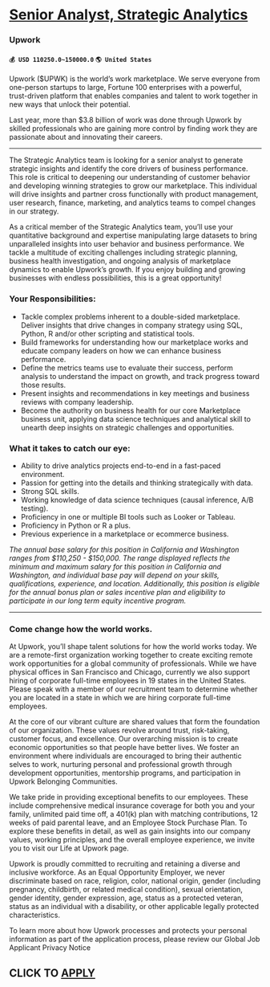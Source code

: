 # [Senior Analyst, Strategic Analytics](https://www.remotewlb.com/apply/senior-analyst-strategic-analytics)  
### Upwork  
#### `💰 USD 110250.0~150000.0` `🌎 United States`  

Upwork ($UPWK) is the world’s work marketplace. We serve everyone from one-person startups to large, Fortune 100 enterprises with a powerful, trust-driven platform that enables companies and talent to work together in new ways that unlock their potential.

Last year, more than $3.8 billion of work was done through Upwork by skilled professionals who are gaining more control by finding work they are passionate about and innovating their careers.

* * *

The Strategic Analytics team is looking for a senior analyst to generate strategic insights and identify the core drivers of business performance. This role is critical to deepening our understanding of customer behavior and developing winning strategies to grow our marketplace. This individual will drive insights and partner cross functionally with product management, user research, finance, marketing, and analytics teams to compel changes in our strategy.

As a critical member of the Strategic Analytics team, you’ll use your quantitative background and expertise manipulating large datasets to bring unparalleled insights into user behavior and business performance. We tackle a multitude of exciting challenges including strategic planning, business health investigation, and ongoing analysis of marketplace dynamics to enable Upwork’s growth. If you enjoy building and growing businesses with endless possibilities, this is a great opportunity!

### Your Responsibilities:

  * Tackle complex problems inherent to a double-sided marketplace. Deliver insights that drive changes in company strategy using SQL, Python, R and/or other scripting and statistical tools. 
  * Build frameworks for understanding how our marketplace works and educate company leaders on how we can enhance business performance.
  * Define the metrics teams use to evaluate their success, perform analysis to understand the impact on growth, and track progress toward those results.
  * Present insights and recommendations in key meetings and business reviews with company leadership.
  * Become the authority on business health for our core Marketplace business unit, applying data science techniques and analytical skill to unearth deep insights on strategic challenges and opportunities.

### What it takes to catch our eye:

  * Ability to drive analytics projects end-to-end in a fast-paced environment.
  * Passion for getting into the details and thinking strategically with data.
  * Strong SQL skills.
  * Working knowledge of data science techniques (causal inference, A/B testing).
  * Proficiency in one or multiple BI tools such as Looker or Tableau.
  * Proficiency in Python or R a plus. 
  * Previous experience in a marketplace or ecommerce business.

 _The annual base salary for this position in California and Washington ranges from $110,250 - $150,000. The range displayed reflects the minimum and maximum salary for this position in California and Washington, and individual base pay will depend on your skills, qualifications, experience, and location. Additionally, this position is eligible for the annual bonus plan or sales incentive plan and eligibility to participate in our long term equity incentive program._

* * *

### Come change how the world works.

At Upwork, you’ll shape talent solutions for how the world works today. We are a remote-first organization working together to create exciting remote work opportunities for a global community of professionals. While we have physical offices in San Francisco and Chicago, currently we also support hiring of corporate full-time employees in 19 states in the United States. Please speak with a member of our recruitment team to determine whether you are located in a state in which we are hiring corporate full-time employees.

At the core of our vibrant culture are shared values that form the foundation of our organization. These values revolve around trust, risk-taking, customer focus, and excellence. Our overarching mission is to create economic opportunities so that people have better lives. We foster an environment where individuals are encouraged to bring their authentic selves to work, nurturing personal and professional growth through development opportunities, mentorship programs, and participation in Upwork Belonging Communities.

We take pride in providing exceptional benefits to our employees. These include comprehensive medical insurance coverage for both you and your family, unlimited paid time off, a 401(k) plan with matching contributions, 12 weeks of paid parental leave, and an Employee Stock Purchase Plan. To explore these benefits in detail, as well as gain insights into our company values, working principles, and the overall employee experience, we invite you to visit our Life at Upwork page.

Upwork is proudly committed to recruiting and retaining a diverse and inclusive workforce. As an Equal Opportunity Employer, we never discriminate based on race, religion, color, national origin, gender (including pregnancy, childbirth, or related medical condition), sexual orientation, gender identity, gender expression, age, status as a protected veteran, status as an individual with a disability, or other applicable legally protected characteristics.

To learn more about how Upwork processes and protects your personal information as part of the application process, please review our Global Job Applicant Privacy Notice

  
## CLICK TO [APPLY](https://www.remotewlb.com/apply/senior-analyst-strategic-analytics)

